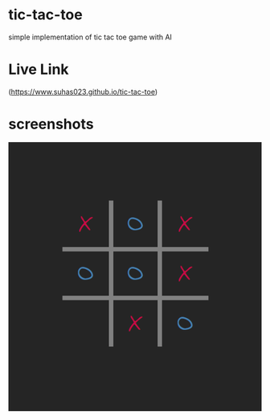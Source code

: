 # tic-tac-toe
simple implementation of tic tac toe game with AI

# Live Link
(<https://www.suhas023.github.io/tic-tac-toe>)

# screenshots
![sample shot](/screenshot/tictactoe.png?raw=true)
